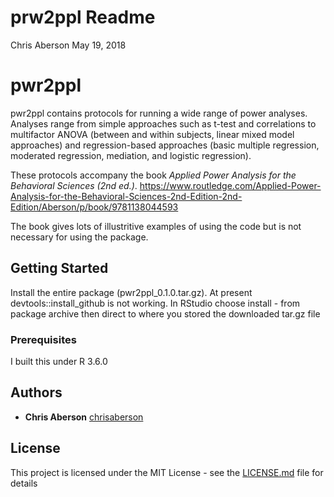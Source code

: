 prw2ppl Readme
================
Chris Aberson
May 19, 2018

pwr2ppl
=======

pwr2ppl contains protocols for running a wide range of power analyses. Analyses range from simple approaches such as t-test and correlations to multifactor ANOVA (between and within subjects, linear mixed model approaches) and regression-based approaches (basic multiple regression, moderated regression, mediation, and logistic regression).

These protocols accompany the book *Applied Power Analysis for the Behavioral Sciences (2nd ed.)*. https://www.routledge.com/Applied-Power-Analysis-for-the-Behavioral-Sciences-2nd-Edition-2nd-Edition/Aberson/p/book/9781138044593 

The book gives lots of illustritive examples of using the code but is not necessary for using the package.

Getting Started
---------------

Install the entire package (pwr2ppl\_0.1.0.tar.gz). At present devtools::install_github is not working. 
In RStudio choose install - from package archive then direct to where you stored the downloaded tar.gz file

### Prerequisites

I built this under R 3.6.0

Authors
-------

-   **Chris Aberson** [chrisaberson](https://github.com/chrisaberson)

License
-------

This project is licensed under the MIT License - see the [LICENSE.md](LICENSE.md) file for details
